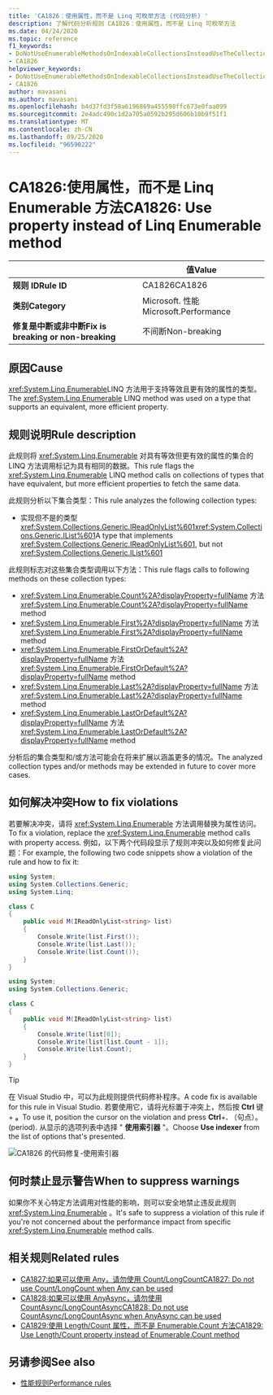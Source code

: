 ```yaml
---
title: 'CA1826：使用属性，而不是 Linq 可枚举方法 (代码分析) '
description: 了解代码分析规则 CA1826：使用属性，而不是 Linq 可枚举方法
ms.date: 04/24/2020
ms.topic: reference
f1_keywords:
- DoNotUseEnumerableMethodsOnIndexableCollectionsInsteadUseTheCollectionDirectlyAnalyzer
- CA1826
helpviewer_keywords:
- DoNotUseEnumerableMethodsOnIndexableCollectionsInsteadUseTheCollectionDirectlyAnalyzer
- CA1826
author: mavasani
ms.author: mavasani
ms.openlocfilehash: b4d37fd3f58a6196869a455598ffc673e0faa099
ms.sourcegitcommit: 2e4adc490c1d2a705a0592b295d606b10b9f51f1
ms.translationtype: MT
ms.contentlocale: zh-CN
ms.lasthandoff: 09/25/2020
ms.locfileid: "96590222"
---
```

# <a name="ca1826-use-property-instead-of-linq-enumerable-method"></a><span data-ttu-id="d1be4-103">CA1826:使用属性，而不是 Linq Enumerable 方法</span><span class="sxs-lookup"><span data-stu-id="d1be4-103">CA1826: Use property instead of Linq Enumerable method</span></span>

| | <span data-ttu-id="d1be4-104">值</span><span class="sxs-lookup"><span data-stu-id="d1be4-104">Value</span></span> |
|-|-|
| <span data-ttu-id="d1be4-105">**规则 ID**</span><span class="sxs-lookup"><span data-stu-id="d1be4-105">**Rule ID**</span></span> |<span data-ttu-id="d1be4-106">CA1826</span><span class="sxs-lookup"><span data-stu-id="d1be4-106">CA1826</span></span>|
| <span data-ttu-id="d1be4-107">**类别**</span><span class="sxs-lookup"><span data-stu-id="d1be4-107">**Category**</span></span> |<span data-ttu-id="d1be4-108">Microsoft. 性能</span><span class="sxs-lookup"><span data-stu-id="d1be4-108">Microsoft.Performance</span></span>|
| <span data-ttu-id="d1be4-109">**修复是中断或非中断**</span><span class="sxs-lookup"><span data-stu-id="d1be4-109">**Fix is breaking or non-breaking**</span></span> |<span data-ttu-id="d1be4-110">不间断</span><span class="sxs-lookup"><span data-stu-id="d1be4-110">Non-breaking</span></span>|

## <a name="cause"></a><span data-ttu-id="d1be4-111">原因</span><span class="sxs-lookup"><span data-stu-id="d1be4-111">Cause</span></span>

<span data-ttu-id="d1be4-112"><xref:System.Linq.Enumerable>LINQ 方法用于支持等效且更有效的属性的类型。</span><span class="sxs-lookup"><span data-stu-id="d1be4-112">The <xref:System.Linq.Enumerable> LINQ method was used on a type that supports an equivalent, more efficient property.</span></span>

## <a name="rule-description"></a><span data-ttu-id="d1be4-113">规则说明</span><span class="sxs-lookup"><span data-stu-id="d1be4-113">Rule description</span></span>

<span data-ttu-id="d1be4-114">此规则将 <xref:System.Linq.Enumerable> 对具有等效但更有效的属性的集合的 LINQ 方法调用标记为具有相同的数据。</span><span class="sxs-lookup"><span data-stu-id="d1be4-114">This rule flags the <xref:System.Linq.Enumerable> LINQ method calls on collections of types that have equivalent, but more efficient properties to fetch the same data.</span></span>

<span data-ttu-id="d1be4-115">此规则分析以下集合类型：</span><span class="sxs-lookup"><span data-stu-id="d1be4-115">This rule analyzes the following collection types:</span></span>

- <span data-ttu-id="d1be4-116">实现但不是的类型 <xref:System.Collections.Generic.IReadOnlyList%601><xref:System.Collections.Generic.IList%601></span><span class="sxs-lookup"><span data-stu-id="d1be4-116">A type that implements <xref:System.Collections.Generic.IReadOnlyList%601>, but not <xref:System.Collections.Generic.IList%601></span></span>

<span data-ttu-id="d1be4-117">此规则标志对这些集合类型调用以下方法：</span><span class="sxs-lookup"><span data-stu-id="d1be4-117">This rule flags calls to following methods on these collection types:</span></span>

- <span data-ttu-id="d1be4-118"><xref:System.Linq.Enumerable.Count%2A?displayProperty=fullName> 方法</span><span class="sxs-lookup"><span data-stu-id="d1be4-118"><xref:System.Linq.Enumerable.Count%2A?displayProperty=fullName> method</span></span>
- <span data-ttu-id="d1be4-119"><xref:System.Linq.Enumerable.First%2A?displayProperty=fullName> 方法</span><span class="sxs-lookup"><span data-stu-id="d1be4-119"><xref:System.Linq.Enumerable.First%2A?displayProperty=fullName> method</span></span>
- <span data-ttu-id="d1be4-120"><xref:System.Linq.Enumerable.FirstOrDefault%2A?displayProperty=fullName> 方法</span><span class="sxs-lookup"><span data-stu-id="d1be4-120"><xref:System.Linq.Enumerable.FirstOrDefault%2A?displayProperty=fullName> method</span></span>
- <span data-ttu-id="d1be4-121"><xref:System.Linq.Enumerable.Last%2A?displayProperty=fullName> 方法</span><span class="sxs-lookup"><span data-stu-id="d1be4-121"><xref:System.Linq.Enumerable.Last%2A?displayProperty=fullName> method</span></span>
- <span data-ttu-id="d1be4-122"><xref:System.Linq.Enumerable.LastOrDefault%2A?displayProperty=fullName> 方法</span><span class="sxs-lookup"><span data-stu-id="d1be4-122"><xref:System.Linq.Enumerable.LastOrDefault%2A?displayProperty=fullName> method</span></span>

<span data-ttu-id="d1be4-123">分析后的集合类型和/或方法可能会在将来扩展以涵盖更多的情况。</span><span class="sxs-lookup"><span data-stu-id="d1be4-123">The analyzed collection types and/or methods may be extended in future to cover more cases.</span></span>

## <a name="how-to-fix-violations"></a><span data-ttu-id="d1be4-124">如何解决冲突</span><span class="sxs-lookup"><span data-stu-id="d1be4-124">How to fix violations</span></span>

<span data-ttu-id="d1be4-125">若要解决冲突，请将 <xref:System.Linq.Enumerable> 方法调用替换为属性访问。</span><span class="sxs-lookup"><span data-stu-id="d1be4-125">To fix a violation, replace the <xref:System.Linq.Enumerable> method calls with property access.</span></span> <span data-ttu-id="d1be4-126">例如，以下两个代码段显示了规则冲突以及如何修复此问题：</span><span class="sxs-lookup"><span data-stu-id="d1be4-126">For example, the following two code snippets show a violation of the rule and how to fix it:</span></span>

```csharp
using System;
using System.Collections.Generic;
using System.Linq;

class C
{
    public void M(IReadOnlyList<string> list)
    {
        Console.Write(list.First());
        Console.Write(list.Last());
        Console.Write(list.Count());
    }
}
```

```csharp
using System;
using System.Collections.Generic;

class C
{
    public void M(IReadOnlyList<string> list)
    {
        Console.Write(list[0]);
        Console.Write(list[list.Count - 1]);
        Console.Write(list.Count);
    }
}
```

> [!TIP]
> <span data-ttu-id="d1be4-127">在 Visual Studio 中，可以为此规则提供代码修补程序。</span><span class="sxs-lookup"><span data-stu-id="d1be4-127">A code fix is available for this rule in Visual Studio.</span></span> <span data-ttu-id="d1be4-128">若要使用它，请将光标置于冲突上，然后按 **Ctrl** 键 + **。**</span><span class="sxs-lookup"><span data-stu-id="d1be4-128">To use it, position the cursor on the violation and press **Ctrl**+**.**</span></span> <span data-ttu-id="d1be4-129">（句点）。</span><span class="sxs-lookup"><span data-stu-id="d1be4-129">(period).</span></span> <span data-ttu-id="d1be4-130">从显示的选项列表中选择 " **使用索引器** "。</span><span class="sxs-lookup"><span data-stu-id="d1be4-130">Choose **Use indexer** from the list of options that's presented.</span></span>
>
> ![CA1826 的代码修复-使用索引器](media/ca1826-codefix.png)

## <a name="when-to-suppress-warnings"></a><span data-ttu-id="d1be4-132">何时禁止显示警告</span><span class="sxs-lookup"><span data-stu-id="d1be4-132">When to suppress warnings</span></span>

<span data-ttu-id="d1be4-133">如果你不关心特定方法调用对性能的影响，则可以安全地禁止违反此规则 <xref:System.Linq.Enumerable> 。</span><span class="sxs-lookup"><span data-stu-id="d1be4-133">It's safe to suppress a violation of this rule if you're not concerned about the performance impact from specific <xref:System.Linq.Enumerable> method calls.</span></span>

## <a name="related-rules"></a><span data-ttu-id="d1be4-134">相关规则</span><span class="sxs-lookup"><span data-stu-id="d1be4-134">Related rules</span></span>

- [<span data-ttu-id="d1be4-135">CA1827:如果可以使用 Any，请勿使用 Count/LongCount</span><span class="sxs-lookup"><span data-stu-id="d1be4-135">CA1827: Do not use Count/LongCount when Any can be used</span></span>](ca1827.md)
- [<span data-ttu-id="d1be4-136">CA1828:如果可以使用 AnyAsync，请勿使用 CountAsync/LongCountAsync</span><span class="sxs-lookup"><span data-stu-id="d1be4-136">CA1828: Do not use CountAsync/LongCountAsync when AnyAsync can be used</span></span>](ca1828.md)
- [<span data-ttu-id="d1be4-137">CA1829:使用 Length/Count 属性，而不是 Enumerable.Count 方法</span><span class="sxs-lookup"><span data-stu-id="d1be4-137">CA1829: Use Length/Count property instead of Enumerable.Count method</span></span>](ca1829.md)

## <a name="see-also"></a><span data-ttu-id="d1be4-138">另请参阅</span><span class="sxs-lookup"><span data-stu-id="d1be4-138">See also</span></span>

- [<span data-ttu-id="d1be4-139">性能规则</span><span class="sxs-lookup"><span data-stu-id="d1be4-139">Performance rules</span></span>](performance-warnings.md)
